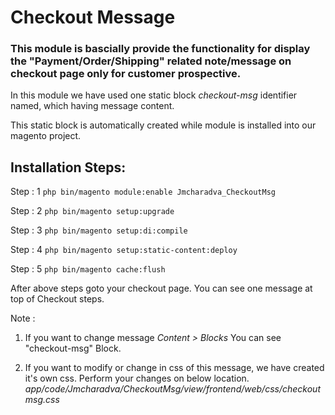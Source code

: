 # Checkout Message

### This module is bascially provide the functionality for display the "Payment/Order/Shipping" related note/message on checkout page only for customer prospective.

In this module we have used one static block *checkout-msg* identifier named, which having message content.

This static block is automatically created while module is installed into our magento project.

## Installation Steps:

Step : 1 `php bin/magento module:enable Jmcharadva_CheckoutMsg`

Step : 2 `php bin/magento setup:upgrade`

Step : 3 `php bin/magento setup:di:compile`

Step : 4 `php bin/magento setup:static-content:deploy`

Step : 5 `php bin/magento cache:flush`


After above steps goto your checkout page. You can see one message at top of Checkout steps.

Note : 
  1) If you want to change message *Content > Blocks* You can see  "checkout-msg" Block.

  2) If you want to modify or change in css of this message, we have created it's own css. Perform your changes on below location.
  *app/code/Jmcharadva/CheckoutMsg/view/frontend/web/css/checkoutmsg.css*

